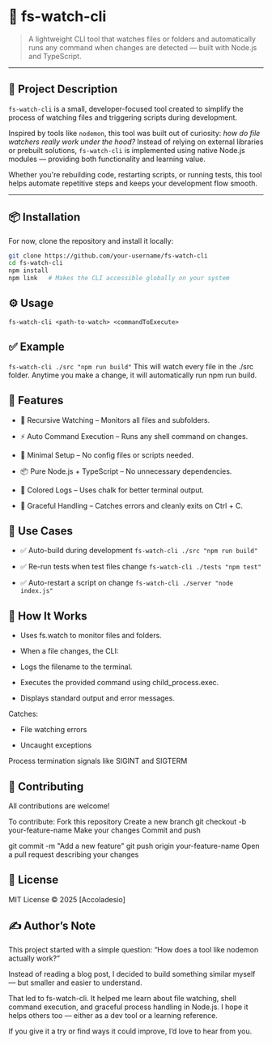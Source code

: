 # 📁 fs-watch-cli

> A lightweight CLI tool that watches files or folders and automatically runs any command when changes are detected — built with Node.js and TypeScript.

---

## 🧠 Project Description

`fs-watch-cli` is a small, developer-focused tool created to simplify the process of watching files and triggering scripts during development.

Inspired by tools like `nodemon`, this tool was built out of curiosity: *how do file watchers really work under the hood?* Instead of relying on external libraries or prebuilt solutions, `fs-watch-cli` is implemented using native Node.js modules — providing both functionality and learning value.

Whether you're rebuilding code, restarting scripts, or running tests, this tool helps automate repetitive steps and keeps your development flow smooth.

---

## 📦 Installation

For now, clone the repository and install it locally:

```bash
git clone https://github.com/your-username/fs-watch-cli
cd fs-watch-cli
npm install
npm link   # Makes the CLI accessible globally on your system
```

## ⚙️ Usage
`fs-watch-cli <path-to-watch> <commandToExecute>`

## ✅ Example
`fs-watch-cli ./src "npm run build"`
This will watch every file in the ./src folder. Anytime you make a change, it will automatically run npm run build.

## 🚀 Features
- 🔁 Recursive Watching – Monitors all files and subfolders.

- ⚡ Auto Command Execution – Runs any shell command on changes.

- 🧘 Minimal Setup – No config files or scripts needed.

- 📦 Pure Node.js + TypeScript – No unnecessary dependencies.

- 🎨 Colored Logs – Uses chalk for better terminal output.

- 🧯 Graceful Handling – Catches errors and cleanly exits on Ctrl + C.

## 🧪 Use Cases
- ✅ Auto-build during development
`fs-watch-cli ./src "npm run build"`

- ✅ Re-run tests when test files change
`fs-watch-cli ./tests "npm test"`

- ✅ Auto-restart a script on change
`fs-watch-cli ./server "node index.js"`

## 🧠 How It Works
- Uses fs.watch to monitor files and folders.

- When a file changes, the CLI:

- Logs the filename to the terminal.

- Executes the provided command using child_process.exec.

- Displays standard output and error messages.

Catches:

- File watching errors

- Uncaught exceptions

Process termination signals like SIGINT and SIGTERM

## 👥 Contributing
All contributions are welcome!

To contribute:
Fork this repository
Create a new branch
git checkout -b your-feature-name
Make your changes
Commit and push


git commit -m "Add a new feature"
git push origin your-feature-name
Open a pull request describing your changes

## 📜 License
MIT License © 2025 [Accoladesio]

## ✍️ Author’s Note
This project started with a simple question:
“How does a tool like nodemon actually work?”

Instead of reading a blog post, I decided to build something similar myself — but smaller and easier to understand.

That led to fs-watch-cli. It helped me learn about file watching, shell command execution, and graceful process handling in Node.js. I hope it helps others too — either as a dev tool or a learning reference.

If you give it a try or find ways it could improve, I’d love to hear from you.
